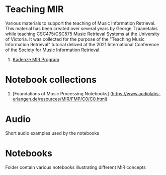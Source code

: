 # Teaching MIR

Various materials to support the teaching of Music Information Retrieval. This material has been created over several years by George Tzaanetakis while teaching CSC475/CSC575 Music Retrieval Systems at the University of Victoria. It was collected for the purpose of the "Teaching Music Information Retrieval" tutorial delived at the 2021 International Conference of the Society for Music Information Retrieval. 


1. [Kadenze MIR Program](https://www.kadenze.com/programs/music-information-retrieval)


# Notebook collections 

1. [Foundations of Music Processing Notebooks] (https://www.audiolabs-erlangen.de/resources/MIR/FMP/C0/C0.html)


# Audio 

Short audio examples used by the notebooks 

# Notebooks 

Folder contain various notebooks illustrating different MIR concepts 



